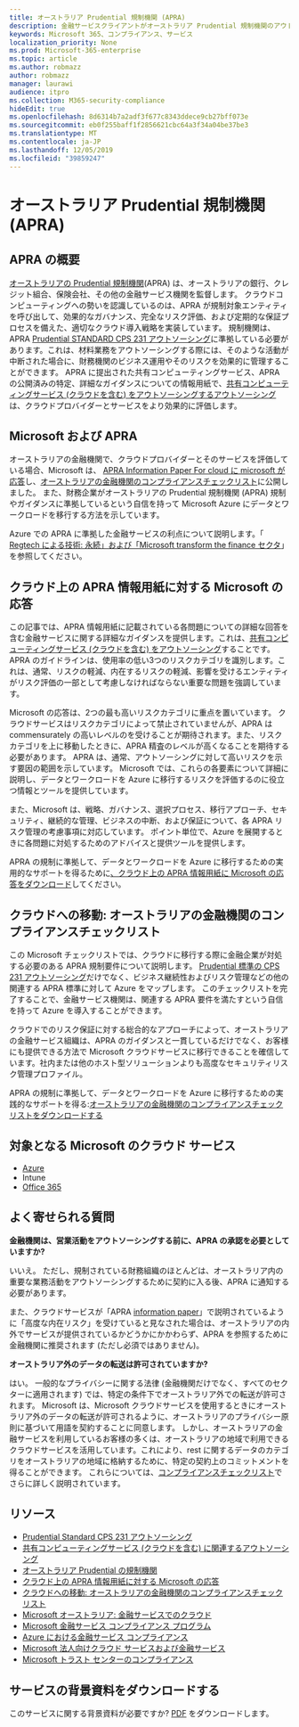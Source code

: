 ```yaml
---
title: オーストラリア Prudential 規制機関 (APRA)
description: 金融サービスクライアントがオーストラリア Prudential 規制機関のアウトソーシング標準に準拠するために役立つ Microsoft ガイダンス。
keywords: Microsoft 365、コンプライアンス、サービス
localization_priority: None
ms.prod: Microsoft-365-enterprise
ms.topic: article
ms.author: robmazz
author: robmazz
manager: laurawi
audience: itpro
ms.collection: M365-security-compliance
hideEdit: true
ms.openlocfilehash: 8d6314b7a2adf3f677c8343ddece9cb27bff073e
ms.sourcegitcommit: eb0f255baff1f2856621cbc64a3f34a04be37be3
ms.translationtype: MT
ms.contentlocale: ja-JP
ms.lasthandoff: 12/05/2019
ms.locfileid: "39859247"
---
```

# <a name="australian-prudential-regulation-authority-apra"></a>オーストラリア Prudential 規制機関 (APRA)

## <a name="apra-overview"></a>APRA の概要

[オーストラリアの Prudential 規制機関](https://www.apra.gov.au/)(APRA) は、オーストラリアの銀行、クレジット組合、保険会社、その他の金融サービス機関を監督します。 クラウドコンピューティングへの勢いを認識しているのは、APRA が規制対象エンティティを呼び出して、効果的なガバナンス、完全なリスク評価、および定期的な保証プロセスを備えた、適切なクラウド導入戦略を実装しています。 規制機関は、APRA [Prudential STANDARD CPS 231 アウトソーシング](https://www.apra.gov.au/sites/default/files/Prudential-Standard-CPS-231-Outsourcing-%28July-2017%29.pdf)に準拠している必要があります。これは、材料業務をアウトソーシングする際には、そのような活動が中断された場合に、財務機関のビジネス運用やそのリスクを効果的に管理することができます。 APRA に提出された共有コンピューティングサービス、APRA の公開済みの特定、詳細なガイダンスについての情報用紙で、[共有コンピューティングサービス (クラウドを含む) をアウトソーシングするアウトソーシング](https://www.apra.gov.au/sites/default/files/information-paper-outsourcing-involving-shared-computing-services.pdf)は、クラウドプロバイダーとサービスをより効果的に評価します。

## <a name="microsoft-and-apra"></a>Microsoft および APRA

オーストラリアの金融機関で、クラウドプロバイダーとそのサービスを評価している場合、Microsoft は、 [APRA Information Paper For cloud に microsoft が応答](https://aka.ms/navigatecloudaustralia)し、[オーストラリアの金融機関のコンプライアンスチェックリスト](https://aka.ms/microsoftaprachecklistjun17)に公開しました。 また、財務企業がオーストラリアの Prudential 規制機関 (APRA) 規制やガイダンスに準拠しているという自信を持って Microsoft Azure にデータとワークロードを移行する方法を示しています。

Azure での APRA に準拠した金融サービスの利点について説明します。「 [Regtech による技術: 永続」および「Microsoft transform the finance セクタ](https://news.microsoft.com/en-au/features/regtech-meets-fintech-perpetual-microsoft-transform-finance-sector/)」を参照してください。

## <a name="microsoft-response-to-the-apra-information-paper-on-cloud"></a>クラウド上の APRA 情報用紙に対する Microsoft の応答

この記事では、APRA 情報用紙に記載されている各問題についての詳細な回答を含む金融サービスに関する詳細なガイダンスを提供します。これは、[共有コンピューティングサービス (クラウドを含む) をアウトソーシング](https://www.apra.gov.au/sites/default/files/information-paper-outsourcing-involving-shared-computing-services.pdf)することです。 APRA のガイドラインは、使用率の低い3つのリスクカテゴリを識別します。これは、通常、リスクの軽減、内在するリスクの軽減、影響を受けるエンティティがリスク評価の一部として考慮しなければならない重要な問題を強調しています。

Microsoft の応答は、2つの最も高いリスクカテゴリに重点を置いています。 クラウドサービスはリスクカテゴリによって禁止されていませんが、APRA は commensurately の高いレベルのを受けることが期待されます。また、リスクカテゴリを上に移動したときに、APRA 精査のレベルが高くなることを期待する必要があります。 APRA は、通常、アウトソーシングに対して高いリスクを示す要因の範囲を示しています。 Microsoft では、これらの各要素について詳細に説明し、データとワークロードを Azure に移行するリスクを評価するのに役立つ情報とツールを提供しています。

また、Microsoft は、戦略、ガバナンス、選択プロセス、移行アプローチ、セキュリティ、継続的な管理、ビジネスの中断、および保証について、各 APRA リスク管理の考慮事項に対応しています。 ポイント単位で、Azure を展開するときに各問題に対処するためのアドバイスと提供ツールを提供します。

APRA の規制に準拠して、データとワークロードを Azure に移行するための実用的なサポートを得るために[、クラウド上の APRA 情報用紙に Microsoft の応答をダウンロード](https://aka.ms/navigatecloudaustralia)してください。

## <a name="navigating-your-way-to-the-cloud-a-compliance-checklist-for-financial-institutions-in-australia"></a>クラウドへの移動: オーストラリアの金融機関のコンプライアンスチェックリスト

この Microsoft チェックリストでは、クラウドに移行する際に金融企業が対処する必要のある APRA 規制要件について説明します。 [Prudential 標準の CPS 231 アウトソーシング](https://www.apra.gov.au/sites/default/files/Prudential-Standard-CPS-231-Outsourcing-%28July-2017%29.pdf)だけでなく、ビジネス継続性およびリスク管理などの他の関連する APRA 標準に対して Azure をマップします。 このチェックリストを完了することで、金融サービス機関は、関連する APRA 要件を満たすという自信を持って Azure を導入することができます。

クラウドでのリスク保証に対する総合的なアプローチによって、オーストラリアの金融サービス組織は、APRA のガイダンスと一貫しているだけでなく、お客様にも提供できる方法で Microsoft クラウドサービスに移行できることを確信しています。社内または他のホスト型ソリューションよりも高度なセキュリティリスク管理プロファイル。

APRA の規制に準拠して、データとワークロードを Azure に移行するための実践的なサポートを得る:[オーストラリアの金融機関のコンプライアンスチェックリストをダウンロードする](https://aka.ms/microsoftaprachecklistjun17)

## <a name="microsoft-in-scope-cloud-services"></a>対象となる Microsoft のクラウド サービス

- [Azure](https://aka.ms/AzureCompliance)
- Intune
- [Office 365](https://go.microsoft.com/fwlink/p/?LinkID=2077751)

## <a name="frequently-asked-questions"></a>よく寄せられる質問

**金融機関は、営業活動をアウトソーシングする前に、APRA の承認を必要としていますか?**

いいえ。 ただし、規制されている財務組織のほとんどは、オーストラリア内の重要な業務活動をアウトソーシングするために契約に入る後、APRA に通知する必要があります。

また、クラウドサービスが「APRA [information paper](https://go.microsoft.com/fwlink/p/?linkid=2099080)」で説明されているように「高度な内在リスク」を受けていると見なされた場合は、オーストラリアの内外でサービスが提供されているかどうかにかかわらず、APRA を参照するために金融機関に推奨されます (ただし必須ではありません)。

**オーストラリア外のデータの転送は許可されていますか?**

はい。 一般的なプライバシーに関する法律 (金融機関だけでなく、すべてのセクターに適用されます) では、特定の条件下でオーストラリア外での転送が許可されます。 Microsoft は、Microsoft クラウドサービスを使用するときにオーストラリア外のデータの転送が許可されるように、オーストラリアのプライバシー原則に基づいて用語を契約することに同意します。 しかし、オーストラリアの金融サービスを利用しているお客様の多くは、オーストラリアの地域で利用できるクラウドサービスを活用しています。これにより、rest に関するデータのカテゴリをオーストラリアの地域に格納するために、特定の契約上のコミットメントを得ることができます。 これらについては、[コンプライアンスチェックリスト](https://aka.ms/microsoftaprachecklistjun17)でさらに詳しく説明されています。

## <a name="resources"></a>リソース

- [Prudential Standard CPS 231 アウトソーシング](https://www.apra.gov.au/sites/default/files/Prudential-Standard-CPS-231-Outsourcing-%28July-2017%29.pdf)
- [共有コンピューティングサービス (クラウドを含む) に関連するアウトソーシング](https://www.apra.gov.au/sites/default/files/information-paper-outsourcing-involving-shared-computing-services.pdf)
- [オーストラリア Prudential の規制機関](https://www.apra.gov.au/)
- [クラウド上の APRA 情報用紙に対する Microsoft の応答](https://aka.ms/navigatecloudaustralia)
- [クラウドへの移動: オーストラリアの金融機関のコンプライアンスチェックリスト](https://aka.ms/microsoftaprachecklistjun17)
- [Microsoft オーストラリア: 金融サービスでのクラウド](https://www.microsoft.com/en-sg/apac/trustedcloud/australia-financial-service.aspx)
- [Microsoft 金融サービス コンプライアンス プログラム](https://www.microsoft.com/download/details.aspx?id=55332)
- [Azure における金融サービス コンプライアンス](https://azure.microsoft.com/resources/videos/azurecon-2015-financial-services-compliance-in-azure/)
- [Microsoft 法人向けクラウド サービスおよび金融サービス](https://www.microsoft.com/trustcenter/cloudservices/financialservices)
- [Microsoft トラスト センターのコンプライアンス](https://www.microsoft.com/trust-center/compliance/compliance-overview)

## <a name="download-the-offering-backgrounder"></a>サービスの背景資料をダウンロードする

このサービスに関する背景資料が必要ですか? [PDF](https://download.microsoft.com/download/2/6/0/26056353-2F4C-4A6A-AE5D-019E35EB8E2C/APRA-Compliance.pdf) をダウンロードします。
